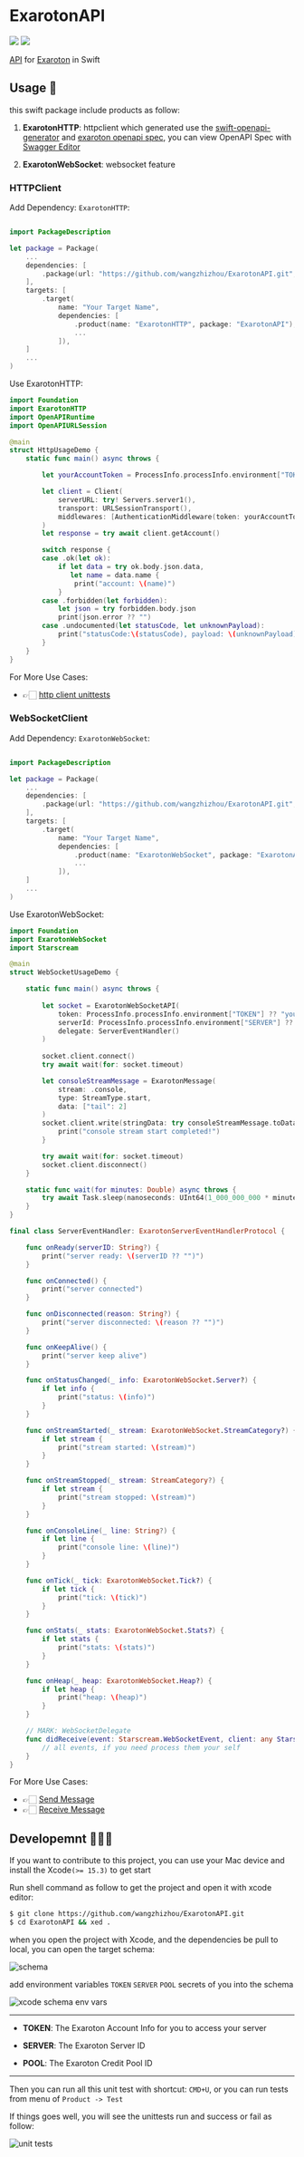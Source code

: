 
# ExarotonAPI

[![](https://img.shields.io/endpoint?url=https%3A%2F%2Fswiftpackageindex.com%2Fapi%2Fpackages%2Fwangzhizhou%2FExarotonAPI%2Fbadge%3Ftype%3Dswift-versions)](https://swiftpackageindex.com/wangzhizhou/ExarotonAPI) [![](https://img.shields.io/endpoint?url=https%3A%2F%2Fswiftpackageindex.com%2Fapi%2Fpackages%2Fwangzhizhou%2FExarotonAPI%2Fbadge%3Ftype%3Dplatforms)](https://swiftpackageindex.com/wangzhizhou/ExarotonAPI)

[API][Exaroton API Website] for [Exaroton][Exaroton] in Swift

## Usage 🤩 

this swift package include products as follow:

1. **ExarotonHTTP**: httpclient which generated use the [swift-openapi-generator][Swift OpenAPI Generator] 
and [exaroton openapi spec][Exaroton OpenAPI Doc], you can view OpenAPI Spec with [Swagger Editor][Swagger Editor]

2. **ExarotonWebSocket**: websocket feature 

### HTTPClient

Add Dependency: `ExarotonHTTP`:

```swift

import PackageDescription

let package = Package(
    ...
    dependencies: [
        .package(url: "https://github.com/wangzhizhou/ExarotonAPI.git", branch: "main"),
    ],
    targets: [
        .target(
            name: "Your Target Name",
            dependencies: [
                .product(name: "ExarotonHTTP", package: "ExarotonAPI"),
                ...
            ]),
    ]
    ...
)

```

Use ExarotonHTTP:

```swift
import Foundation
import ExarotonHTTP
import OpenAPIRuntime
import OpenAPIURLSession

@main
struct HttpUsageDemo {
    static func main() async throws {

        let yourAccountToken = ProcessInfo.processInfo.environment["TOKEN"] ?? ""

        let client = Client(
            serverURL: try! Servers.server1(),
            transport: URLSessionTransport(),
            middlewares: [AuthenticationMiddleware(token: yourAccountToken)]
        )
        let response = try await client.getAccount()

        switch response {
        case .ok(let ok):
            if let data = try ok.body.json.data,
               let name = data.name {
                print("account: \(name)")
            }
        case .forbidden(let forbidden):
            let json = try forbidden.body.json
            print(json.error ?? "")
        case .undocumented(let statusCode, let unknownPayload):
            print("statusCode:\(statusCode), payload: \(unknownPayload)")
        }
    }
}

```

For More Use Cases:

- 👉🏻 [http client unittests][openapi http client cases]

### WebSocketClient

Add Dependency: `ExarotonWebSocket`:

```swift

import PackageDescription

let package = Package(
    ...
    dependencies: [
        .package(url: "https://github.com/wangzhizhou/ExarotonAPI.git", branch: "main"),
    ],
    targets: [
        .target(
            name: "Your Target Name",
            dependencies: [
                .product(name: "ExarotonWebSocket", package: "ExarotonAPI"),
                ...
            ]),
    ]
    ...
)

```

Use ExarotonWebSocket:

```swift
import Foundation
import ExarotonWebSocket
import Starscream

@main
struct WebSocketUsageDemo {

    static func main() async throws {
        
        let socket = ExarotonWebSocketAPI(
            token: ProcessInfo.processInfo.environment["TOKEN"] ?? "your_account_token",
            serverId: ProcessInfo.processInfo.environment["SERVER"] ?? "your_server_id",
            delegate: ServerEventHandler()
        )
        
        socket.client.connect()
        try await wait(for: socket.timeout)

        let consoleStreamMessage = ExarotonMessage(
            stream: .console,
            type: StreamType.start,
            data: ["tail": 2]
        )
        socket.client.write(stringData: try consoleStreamMessage.toData) {
            print("console stream start completed!")
        }

        try await wait(for: socket.timeout)
        socket.client.disconnect()
    }

    static func wait(for minutes: Double) async throws {
        try await Task.sleep(nanoseconds: UInt64(1_000_000_000 * minutes))
    }
}

final class ServerEventHandler: ExarotonServerEventHandlerProtocol {

    func onReady(serverID: String?) {
        print("server ready: \(serverID ?? "")")
    }

    func onConnected() {
        print("server connected")
    }

    func onDisconnected(reason: String?) {
        print("server disconnected: \(reason ?? "")")
    }

    func onKeepAlive() {
        print("server keep alive")
    }

    func onStatusChanged(_ info: ExarotonWebSocket.Server?) {
        if let info {
            print("status: \(info)")
        }
    }

    func onStreamStarted(_ stream: ExarotonWebSocket.StreamCategory?) {
        if let stream {
            print("stream started: \(stream)")
        }
    }

    func onStreamStopped(_ stream: StreamCategory?) {
        if let stream {
            print("stream stopped: \(stream)")
        }
    }

    func onConsoleLine(_ line: String?) {
        if let line {
            print("console line: \(line)")
        }
    }

    func onTick(_ tick: ExarotonWebSocket.Tick?) {
        if let tick {
            print("tick: \(tick)")
        }
    }

    func onStats(_ stats: ExarotonWebSocket.Stats?) {
        if let stats {
            print("stats: \(stats)")
        }
    }

    func onHeap(_ heap: ExarotonWebSocket.Heap?) {
        if let heap {
            print("heap: \(heap)")
        }
    }

    // MARK: WebSocketDelegate
    func didReceive(event: Starscream.WebSocketEvent, client: any Starscream.WebSocketClient) {
        // all events, if you need process them your self
    }
}
```
For More Use Cases:
- 👉🏻 [Send Message][websocket send message cases]
- 👉🏻 [Receive Message][websocket message receive handler]

## Developemnt 👨🏻‍💻

If you want to contribute to this project, you can use your Mac device and install the Xcode`(>= 15.3)` to get start

Run shell command as follow to get the project and open it with xcode editor:

```bash
$ git clone https://github.com/wangzhizhou/ExarotonAPI.git
$ cd ExarotonAPI && xed .
```

when you open the project with Xcode, and the dependencies be pull to local, 
you can open the target schema:

![schema](./images/schema.png)

add environment variables `TOKEN` `SERVER` `POOL` secrets of you into the schema

![xcode schema env vars](./images/environments.png)

---

- **TOKEN**: The Exaroton Account Info for you to access your server

- **SERVER**: The Exaroton Server ID

- **POOL**: The Exaroton Credit Pool ID

---


Then you can run all this unit test with shortcut: `CMD+U`, 
or you can run tests from menu of `Product -> Test`

If things goes well, you will see the unittests run and success or fail as follow:

![unit tests](./images/unittests.png)


[Exaroton]: <https://exaroton.com>
[Exaroton API Website]: <https://developers.exaroton.com/>
[Exaroton OpenAPI Doc]: <https://developers.exaroton.com/openapi.yaml>
[Swagger Editor]: <https://editor-next.swagger.io/>
[Swift OpenAPI Generator]: <https://swiftpackageindex.com/apple/swift-openapi-generator>
[openapi http client cases]: <https://github.com/wangzhizhou/ExarotonAPI/blob/main/Tests/ExarotonHTTPTests/ExarotonHTTPTests.swift>
[websocket send message cases]: <https://github.com/wangzhizhou/ExarotonAPI/blob/main/Tests/ExarotonWebSocketTests/ExarotonWebSocketTests.swift>
[websocket message receive handler]: <https://github.com/wangzhizhou/ExarotonAPI/blob/main/Tests/ExarotonWebSocketTests/ExarotonWebSocketEventDelegateHandler.swift>
